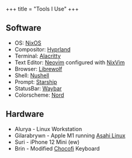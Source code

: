 +++
title = "Tools I Use"
+++

## Software

- OS: [NixOS](https://nixos.org)
- Compositor: [Hyprland](https://hyprland.org)
- Terminal: [Alacritty](https://alacritty.org)
- Text Editor: [Neovim](https://neovim.io) configured with [NixVim](https://github.com/nix-community/nixvim)
- Browser: [Librewolf](https://librewolf.net)
- Shell: [Nushell](https://nushell.sh)
- Prompt: [Starship](https://starship.rs)
- StatusBar: [Waybar](https://github.com/Alexays/Waybar)
- Colorscheme: [Nord](https://nordtheme.com)

## Hardware

- Alurya - Linux Workstation
- Gilarabrywn - Apple M1 running [Asahi Linux](https://asahilinux.org)
- Suri - iPhone 12 Mini (ew)
- Brin - Modified [Chocofi](https://github.com/pashutk/chocofi) Keyboard
